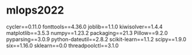 # mlops2022
cycler==0.11.0
fonttools==4.36.0
joblib==1.1.0
kiwisolver==1.4.4
matplotlib==3.5.3
numpy==1.23.2
packaging==21.3
Pillow==9.2.0
pyparsing==3.0.9
python-dateutil==2.8.2
scikit-learn==1.1.2
scipy==1.9.0
six==1.16.0
sklearn==0.0
threadpoolctl==3.1.0